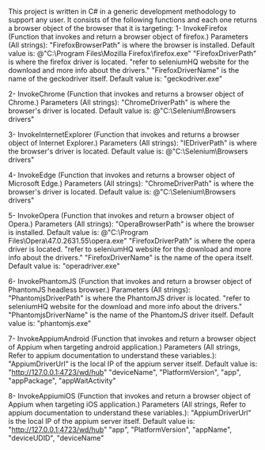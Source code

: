 This project is written in C# in a generic development methodology to support any user.
It consists of the following functions and each one returns a browser object of the browser that it is targeting:
1- InvokeFirefox (Function that invokes and return a browser object of firefox.)
	Parameters (All strings): "FirefoxBrowserPath" is where the browser is installed. Default value is: @"C:\Program Files\Mozilla Firefox\firefox.exe"
				"FirefoxDriverPath" is where the firefox driver is located. "refer to seleniumHQ website for the download and more info about the drivers."
				"FirefoxDriverName" is the name of the geckodriver itself. Default value is: "geckodriver.exe"
				
2- InvokeChrome (Function that invokes and returns a browser object of Chrome.)
	Parameters (All strings): "ChromeDriverPath" is where the browser's driver is located. Default value is: @"C:\Selenium\Browsers drivers\"
	
3- InvokeInternetExplorer (Function that invokes and returns a browser object of Internet Explorer.)
	Parameters (All strings): "IEDriverPath" is where the browser's driver is located. Default value is: @"C:\Selenium\Browsers drivers\"
	
4- InvokeEdge (Function that invokes and returns a browser object of Microsoft Edge.)
	Parameters (All strings): "ChromeDriverPath" is where the browser's driver is located. Default value is: @"C:\Selenium\Browsers drivers\"

5- InvokeOpera (Function that invokes and return a browser object of Opera.)
	Parameters (All strings): "OperaBrowserPath" is where the browser is installed. Default value is: @"C:\Program Files\Opera\47.0.2631.55\opera.exe"
				"FirefoxDriverPath" is where the opera driver is located. "refer to seleniumHQ website for the download and more info about the drivers."
				"FirefoxDriverName" is the name of the opera itself. Default value is: "operadriver.exe"
				
6- InvokePhantomJS (Function that invokes and return a browser object of PhantomJS headless browser.)
	Parameters (All strings): "PhantomjsDriverPath" is where the PhantomJS driver is located. "refer to seleniumHQ website for the download and more info about the drivers."
				"PhantomjsDriverName" is the name of the PhantomJS driver itself. Default value is: "phantomjs.exe"
				
7- InvokeAppiumAndroid (Function that invokes and return a browser object of Appium when targeting android application.)
	Parameters (All strings, Refer to appium documentation to understand these variables.): 
				"AppiumDriverUrl" is the local IP of the appium server itself. Default value is: "http://127.0.0.1:4723/wd/hub"
				"deviceName",
				"PlatformVersion",
				"app",
				"appPackage",
				"appWaitActivity"

8- InvokeAppiumiOS (Function that invokes and return a browser object of Appium when targeting iOS application.)
	Parameters (All strings, Refer to appium documentation to understand these variables.): 
				"AppiumDriverUrl" is the local IP of the appium server itself. Default value is: "http://127.0.0.1:4723/wd/hub"
				"app",
				"PlatformVersion",
				"appName",
				"deviceUDID",
				"deviceName"
				
